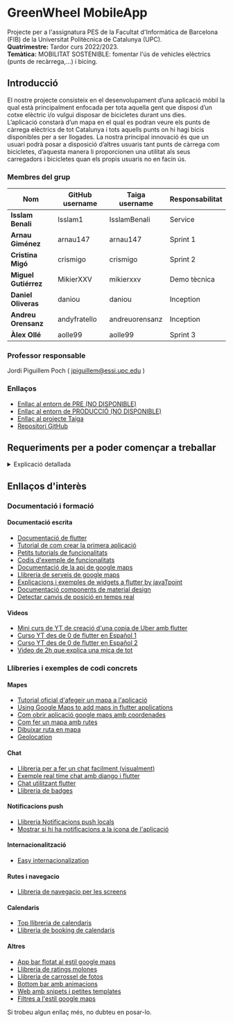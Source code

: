 # GreenWheel MobileApp

Projecte per a l'assignatura PES de la Facultat d'Informàtica de Barcelona (FIB) de la Universitat Politècnica de
Catalunya (UPC).
<br/>**Quatrimestre:** Tardor curs 2022/2023.
<br/>**Temàtica:** MOBILITAT SOSTENIBLE: fomentar l'ús de vehicles elèctrics (punts de recàrrega,...) i bicing.

## Introducció

El nostre projecte consisteix en el desenvolupament d’una aplicació mòbil la qual està principalment enfocada per tota
aquella gent que disposi d’un cotxe elèctric i/o vulgui disposar de bicicletes durant uns dies.
<br>L’aplicació constarà d’un mapa en el qual es podran veure els punts de càrrega elèctrics de tot Catalunya i tots
aquells punts on hi hagi bicis disponibles per a ser llogades. La nostra principal innovació és que un usuari podrà
posar a disposició d’altres usuaris tant punts de càrrega com bicicletes, d’aquesta manera li proporcionen una utilitat
als seus carregadors i bicicletes quan els propis usuaris no en facin ús.

### Membres del grup

| Nom                  | GitHub username | Taiga username | Responsabilitat |
|----------------------|-----------------|----------------|-----------------|
| **Isslam Benali**    | Isslam1         | IsslamBenali   | Service         |
| **Arnau Giménez**    | arnau147        | arnau147       | Sprint 1        |
| **Cristina Migó**    | crismigo        | crismigo       | Sprint 2        |
| **Miguel Gutiérrez** | MikierXXV       | mikierxxv      | Demo tècnica    |
| **Daniel Oliveras**  | daniou          | daniou         | Inception       |
| **Andreu Orensanz**  | andyfratello    | andreuorensanz | Inception       |
| **Àlex Ollé**        | aolle99         | aolle99        | Sprint 3        |

### Professor responsable

Jordi Piguillem Poch ( [jpiguillem@essi.upc.edu](mailto:jpiguillem@essi.upc.edu) )

### Enllaços

- [Enllaç al entorn de PRE (NO DISPONIBLE)]()
- [Enllaç al entorn de PRODUCCIÓ (NO DISPONIBLE)]()
- [Enllaç al projecte Taiga](https://tree.taiga.io/project/arnau147-pes-green-whee/)
- [Repositori GitHub](https://github.com/orgs/Green-Wheel/repositories)



## Requeriments per a poder començar a treballar
<details>
<summary>Explicació detallada</summary>

### Introducció

A continuació trobareu un tutorial guiat per tal d'instalar-vos el projecte en local i poder començar a treballar-hi.
Aquest tutorial està pensat per a que sigui seguit en ordre, però si voleu podeu saltar-vos algun pas si ja teniu
instal·lat alguna de les eines que es demanen.
<br>Serà una guia d'instalació de com ho he fet jo, però si voleu podeu seguir
la [oficial](https://docs.flutter.dev/get-started/install).
<br>El tutorial està pensat per a windows. En qualsevol altre sistema operatiu, serà semblant, però no puc assegurar que
funcioni.
> PD: Si teniu mac, ho sento per vosaltres

### Instal·lació de Flutter

1. Descarregar el zip
   de [Flutter](https://storage.googleapis.com/flutter_infra_release/releases/stable/windows/flutter_windows_3.3.3-stable.zip)
   i descomprimir-lo a la carpeta que vulgueu (Recomano que tot el que instal·leu ho feu en un disc que tingueu molt
   espai). Cal que la carpeta no tingui permisos elevats (Program files) ni que el path tingui espais o caracters
   especials.
2. Afegir la ruta de la carpeta bin a les variables d'entorn.
    1. Buscar "editar variables d'entorn" i obrir el programa.
    2. A la pestanya "Avançat" seleccionar "Variables d'entorn".
    3. A la pestanya "Variables del sistema" seleccionar "Path" i editar-la.
    4. Afegir una nova variable amb la ruta de la carpeta bin de flutter(es troba en la carpeta resultant de
       descomprimir).
3. Comprovar que s'ha instal·lat correctament executant el següent comandament a la terminal:

```bash
flutter doctor
```

4. Si tot ha anat bé, hauríeu de veure això (pot ser que us surtin opcions malament, però més endavant les arreglarem):

```bash
Doctor summary (to see all details, run flutter doctor -v):
[√] Flutter (Channel stable, 3.3.3, on Microsoft Windows [versión 10.0.19043.1348], locale es-ES)
[√] Android toolchain - develop for Android devices (Android SDK version 31.0.0)
[√] Chrome - develop for the web
[√] Android Studio (version 2020.3)
[√] VS Code (version 1.62.3)
[√] Connected device (2 available)
```

### Instal·lar-se Android Studio

1. Descarregar Android Studio des de [aquí](https://developer.android.com/studio).
2. Instal·lar Android Studio (Recomano que ho intaleu en un disc que tingueu molt espai).
3. Obrir Android Studio i anar seguint les pantalles que van sortint.
   Quan us aparegui una que es diu SDK components setup, seleccionar l'ultima versió de la api que hi hagi (33 ara
   mateix), així com android virtual device si no està instalat. també android sdk. (vigileu el path)
4. Quan acabi, pulseu els tres puntets que hi ha a la dreta d'open i seleccionar "SDK Manager".
   ![img.png](https://i.imgur.com/VPwRc5Q.png)
5. A la pestanya "SDK Tools" seleccionar "Android SDK Build-Tools,Android SDK Platform-Tools, Android SDK command line tools i Android SDK Tools" i
   seleccionar la última versió.
6. A la pestanya "SDK Platforms" seleccionar descarregar el següent.
   ![img.png](https://i.imgur.com/qaVDKYD.png)
7. Quan acabi, pulseu els tres puntets que hi ha a la dreta d'open i seleccionar "AVD Manager".
8. Crear un nou dispositiu virtual amb el següent:
   ![img.png](https://i.imgur.com/30DaGJ3.png)
9. Li doneu a next i seleccioneu android api level 33.
10. Finalitzeu i ja tindreu un mòbil virtual per a poder executar l'aplicació.

### Instal·lar-se Intellij IDEA

Podeu utilitzar tant Android Studio com intellij, però a mi m'agrada més intellij ja que està més actualitzat i permet
fer més coses que android studio. Si voleu utilitzar android studio, podeu saltar-vos els punts 1 i 2.

1. Descarregar Intellij IDEA des de [aquí](https://www.jetbrains.com/es-es/idea/download/#section=windows).
2. Instal·lar Intellij IDEA.
3. Instal·lar el plugin de flutter a intellij.
    1. Obrir intellij i anar a "File" -> "Settings" -> "Plugins".
    2. Buscar "flutter" i instal·lar el plugin.
    3. També recomano instal·lar el plugin de dart, flutter intl i flutter pub version checker.
    4. Reiniciar intellij.
4. Anar a "File" -> "Settings" -> "Languages & Frameworks" -> "Flutter".
5.
    1. Anar a "File" -> "Settings" -> "Languages & Frameworks" -> "Flutter" i seleccionar "Enable Dart support for the
       project".
5. Seleccionar la ruta de la carpeta bin de flutter (El zip que heu descomprimit abans).

### Acabar configuració de flutter

1. Obrir una terminal i executar el següent comandament:

```bash
flutter doctor --android-licenses
```

2. Acceptar totes les llicències.
3. Obrir una terminal i executar el següent comandament:

```bash
flutter doctor
```

4. Si tot ha anat bé, hauria de sortir-vos tot en correcte menys lo de visual studio (que no cal que tingueu instal·lat)
   .

### Obtenir el projecte

1. Obrir intellij o android studio i seleccionar Get from VCS.
2. Copiar el [link](https://github.com/Green-Wheel/MobileAPP) del projecte i enganxar-lo a la casella de text o anar a
   la pestanya GitHub i seleccionar el projecte GreenWheel/MobileApp.
3. Quan se us hagi clonat, haurieu de tindre tot el projecte.

### Afegir la api key de google maps

1. Anar a [Google Cloud Platform](https://console.cloud.google.com/) i crear un projecte.
2. Anar a "APIs & Services" -> "Credentials" i crear una nova clau de API.
3. Anar a "APIs & Services" -> "Library" i buscar "Maps SDK for Android" i activar-la.
4. Copiar la clau que heu creat i crear un fitxer anomenat .env al root del projecte.
5. Afegir la següent línia al fitxer .env:

```bash
GOOGLE_MAPS_API_KEY=LA_CLAU_QUE_HEU_CREAT
```

### Instalar dependencies

1. Anar al fitxer pubspec.yaml.
2. A dalt a la barra de menús, seleccionar "Pub get" i esperar que es descarreguin les dependencies.

### Executar l'aplicació

1. Seleccionar a dalt a la dreta el dispositiu virtual que heu creat.
2. Si no teniu el dispositiu virtual creat, seleccionar "Create New Virtual Device" i crear-lo.
3. Si no teniu cap configuració posada, aneu a edit configurations i afegiu una configuració de tipus "Flutter".
2. Donar al play i esperar que s'instal·li l'aplicació.
3. Us hauria d'apareixer el movil virtual amb l'aplicació instal·lada.
4. Si no us surt, busqueu la pestanya a la barra lateral dreta anomenada Android Emulator.
5. Si tot ha anat bé, hauríeu de veure això:

![img.png](https://i.imgur.com/MzIYxjK.png)

### Executar tests

1. Per executar els tests, aneu a la pestanya "Run" i seleccioneu "Run All Tests".
2. Si no ho tenieu configurat, aneu a "Run" -> "Edit Configurations" i afegiu una configuració de tipus "Flutter Test".
   Allà seleccioneu que siguin de tipus directori i seleccioneu la carpeta test.

### En cas de que no us funcioni l'execució, feu això:

A alguns de vosaltres no us està funcionant l'execució de l¡aplicació o la virtualització del dispositiu android.
Crec que es bugueja una mica amb git, però no ho sé molt bé. Per això, si no us funciona, podeu fer això:

1. Crear un nou projecte de flutter, anant a File-> New -> project.
2. Seleccionar flutter amb el sdk (la carpeta de flutter principal) i next.
3. Posar el nom que vulgueu al projecte, on volgueu i amb la descripcio que vulgueu. Android Language = Kotlin i marqueu
   nomes android. Li doneu a create.
   ![Image](https://i.imgur.com/BKAsT2E.png)

4. Copieu els seguents fitxers/directoris a la carpeta del projecte que heu creat (del projecte github que teniu):
    - .git
    - android
    - assets
    - lib
    - test
    - .env
    - .gitignore
    - .metadata
    - analysis_options.yaml
    - apunts.md
    - LICENSE
    - pubspec.lock
    - pubspec.yaml
    - README.md

### Activar localització a l'emulador

Per tal que les funcionalitats i tots els botons del mapa funcionin, cal activar la localització a l'emulador. Per fer-ho, cal
anar a "Settings" -> "Location" i anar a "App access to location", seleccionar l'aplicació de "greenwheel" (amb el logo de Flutter)
i activar l'opció "Allow all the time". Depsprés reinicieu l'emulador i ja hauria de funcionar.
La localització de l'emulador no serà el lloc de l'ordinador que esteu fent servir si no predeterminadament és la seu central de Google. No us preocupeu, és normal. Quan es provi amb un mòbil de veritat la localització serà la real

![Image](https://i.imgur.com/9HK1Amx.png)


### Ja està! Ara us recomano que aneu al fitxer apunts.md i llegiu els apunts que hi ha per a començar a fer el projecte.

</details>

## Enllaços d'interès

### Documentació i formació

#### Documentació escrita

- [Documentació de flutter](https://flutter.dev/docs)
- [Tutorial de com crear la primera aplicació](https://docs.flutter.dev/get-started/codelab)
- [Petits tutorials de funcionalitats](https://docs.flutter.dev/cookbook)
- [Codis d'exemple de funcionalitats](https://flutter.github.io/samples/#/)
- [Documentació de la api de google maps](https://pub.dev/packages/google_maps_flutter)
- [Llibreria de serveis de google maps](https://pub.dev/packages/google_maps_webservice)
- [Explicacions i exemples de widgets a flutter by javaTpoint](https://www.javatpoint.com/flutter)
- [Documentació components de material design](https://material.io/components?platform=flutter)
- [Detectar canvis de posició en temps real](https://medium.com/flutter-community/implement-real-time-location-updates-on-google-maps-in-flutter-235c8a09173e)

#### Videos

- [Mini curs de YT de creació d'una copia de Uber amb flutter](https://www.youtube.com/playlist?list=PLy9JCsy2u97l8vY42NaXwsA_Y_LJXJyp6)
- [Curso YT des de 0 de flutter en Español 1](https://www.youtube.com/playlist?list=PLl_hIu4u7P677H9f6zPOHiOz2izkvQq2E)
- [Curso YT des de 0 de flutter en Español 2](https://www.youtube.com/playlist?list=PLgD-VLjdOvqj4qcsYTREjiLcVMK9vzbfj)
- [Video de 2h que explica una mica de tot](https://www.youtube.com/watch?v=CD1Y2DmL5JM&ab_channel=FlutterMapp)

### Llibreries i exemples de codi concrets

#### Mapes

- [Tutorial oficial d'afegeir un mapa a l'aplicació](https://codelabs.developers.google.com/codelabs/google-maps-in-flutter#0)
- [Using Google Maps to add maps in flutter applications](https://blog.logrocket.com/google-maps-flutter/)
- [Com obrir aplicació google maps amb coordenades](https://stackoverflow.com/questions/47046637/open-google-maps-app-if-available-with-flutter)
- [Com fer un mapa amb rutes](https://medium.com/@shiraz990/flutter-fetching-google-directions-using-changenotifierprovider-f642adbe6cf4)
- [Dibuixar ruta en mapa](https://medium.com/@rohanarafat86/drawing-route-direction-in-flutter-using-openrouteservice-api-and-google-maps-in-flutter-4431a2989dd5)
- [Geolocation](https://blog.logrocket.com/geolocation-geocoding-flutter/)

#### Chat

- [Llibreria per a fer un chat facilment (visualment)](https://pub.dev/packages/flutter_chat_ui)
- [Exemple real time chat amb django i flutter](https://github.com/udaykhalsa/flutter-django-chat-app)
- [Chat utilitzant flutter](https://medium.com/nerd-for-tech/flutter-a-chat-app-in-flutter-using-a-socket-io-service-88be02a388d6)
- [Llibreria de badges](https://pub.dev/packages/badges)

#### Notificacions push

- [Llibreria Notificacions push locals](https://pub.dev/packages/flutter_local_notifications)
- [Mostrar si hi ha notificacions a la icona de l'aplicació](https://pub.dev/packages/flutter_app_badger)

#### Internacionalització

- [Easy internacionalization](https://pub.dev/packages/easy_localization)

#### Rutes i navegacio

- [Llibreria de navegacio per les screens](https://pub.dev/packages/go_router)

#### Calendaris

- [Top llibreria de calendaris](https://pub.dev/packages/table_calendar)
- [Llibreria de booking de calendaris](https://pub.dev/packages/booking_calendar)

#### Altres

- [App bar flotat al estil google maps](https://pub.dev/packages/floating_search_bar)
- [Llibreria de ratings molones](https://pub.dev/packages/flutter_rating_bar)
- [Llibreria de carrossel de fotos](https://pub.dev/packages/carousel_slider)
- [Bottom bar amb animacions](https://pub.dev/packages/animated_bottom_navigation_bar)
- [Web amb snipets i petites templates](https://www.fluttertemplates.dev/widgets)
- [Filtres a l'estil google maps](https://material.io/components/chips/flutter)

Si trobeu algun enllaç més, no dubteu en posar-lo.

